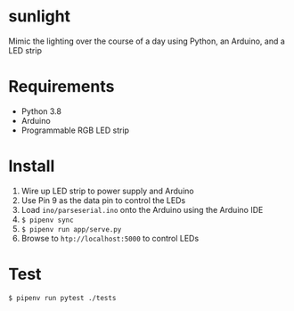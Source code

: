 # sunlight
Mimic the lighting over the course of a day using Python, an Arduino, and a LED strip

# Requirements
* Python 3.8
* Arduino
* Programmable RGB LED strip

# Install
1. Wire up LED strip to power supply and Arduino
2. Use Pin 9 as the data pin to control the LEDs
3. Load `ino/parseserial.ino` onto the Arduino using the Arduino IDE
4. `$ pipenv sync`
5. `$ pipenv run app/serve.py`
6. Browse to `htp://localhost:5000` to control LEDs

# Test
`$ pipenv run pytest ./tests`
